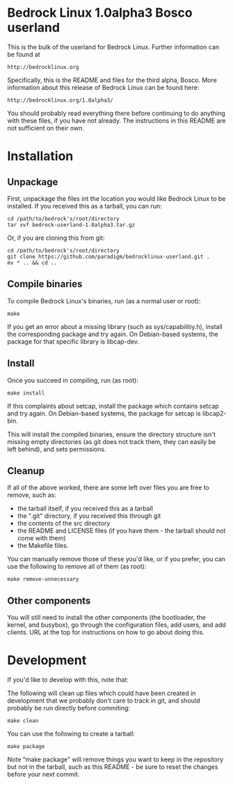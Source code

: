 Bedrock Linux 1.0alpha3 Bosco userland
======================================

This is the bulk of the userland for Bedrock Linux.  Further information can be
found at

    http://bedrocklinux.org

Specifically, this is the README and files for the third alpha, Bosco.  More
information about this release of Bedrock Linux can be found here:

    http://bedrocklinux.org/1.0alpha3/

You should probably read everything there before continuing to do anything with
these files, if you have not already.  The instructions in this README are not
sufficient on their own.

Installation
============

Unpackage
---------

First, unpackage the files int the location you would like Bedrock Linux to be
installed.  If you received this as a tarball, you can run:

    cd /path/to/bedrock's/root/directory
    tar xvf bedrock-userland-1.0alpha3.tar.gz

Or, if you are cloning this from git:

    cd /path/to/bedrock's/root/directory
    git clone https://github.com/paradigm/bedrocklinux-userland.git .
    mv * .. && cd ..

Compile binaries
----------------

To compile Bedrock Linux's binaries, run (as a normal user or root):

    make

If you get an error about a missing library (such as sys/capabilitiy.h),
install the corresponding package and try again.  On Debian-based systems, the
package for that specific library is libcap-dev.

Install
-------

Once you succeed in compiling, run (as root):

    make install

If this complaints about setcap, install the package which contains setcap and
try again.  On Debian-based systems, the package for setcap is libcap2-bin.

This will install the compiled binaries, ensure the directory structure isn't
missing empty directories (as git does not track them, they can easily be left
behind), and sets permissions.

Cleanup
-------

If all of the above worked, there are some left over files you are free to
remove, such as:

- the tarball itself, if you received this as a tarball
- the ".git" directory, if you received this through git
- the contents of the src directory
- the README and LICENSE files (if you have them - the tarball should not come
  with them)
- the Makefile files.

You can manually remove those of these you'd like, or if you prefer, you can
use the following to remove all of them (as root):

    make remove-unnecessary

Other components
----------------

You will still need to install the other components (the bootloader, the
kernel, and busybox), go through the configuration files, add users, and add
clients.  URL at the top for instructions on how to go about doing this.

Development
===========

If you'd like to develop with this, note that:

The following will clean up files which could have been created in development
that we probably don't care to track in git, and should probably be run
directly before commiting:

    make clean

You can use the following to create a tarball:

    make package

Note "make package" will remove things you want to keep in the repository but
not in the tarball, such as this README - be sure to reset the changes before
your next commit.
